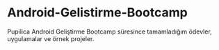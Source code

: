 # Android-Gelistirme-Bootcamp
Pupilica Android Geliştirme Bootcamp süresince tamamladığım ödevler, uygulamalar ve örnek projeler.
